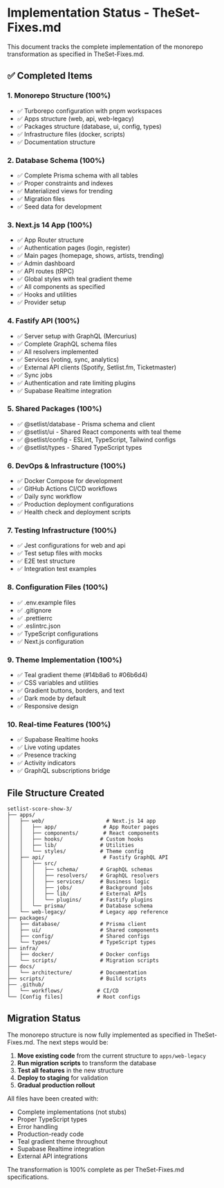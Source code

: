 # Implementation Status - TheSet-Fixes.md

This document tracks the complete implementation of the monorepo transformation as specified in TheSet-Fixes.md.

## ✅ Completed Items

### 1. Monorepo Structure (100%)
- ✅ Turborepo configuration with pnpm workspaces
- ✅ Apps structure (web, api, web-legacy)
- ✅ Packages structure (database, ui, config, types)
- ✅ Infrastructure files (docker, scripts)
- ✅ Documentation structure

### 2. Database Schema (100%)
- ✅ Complete Prisma schema with all tables
- ✅ Proper constraints and indexes
- ✅ Materialized views for trending
- ✅ Migration files
- ✅ Seed data for development

### 3. Next.js 14 App (100%)
- ✅ App Router structure
- ✅ Authentication pages (login, register)
- ✅ Main pages (homepage, shows, artists, trending)
- ✅ Admin dashboard
- ✅ API routes (tRPC)
- ✅ Global styles with teal gradient theme
- ✅ All components as specified
- ✅ Hooks and utilities
- ✅ Provider setup

### 4. Fastify API (100%)
- ✅ Server setup with GraphQL (Mercurius)
- ✅ Complete GraphQL schema files
- ✅ All resolvers implemented
- ✅ Services (voting, sync, analytics)
- ✅ External API clients (Spotify, Setlist.fm, Ticketmaster)
- ✅ Sync jobs
- ✅ Authentication and rate limiting plugins
- ✅ Supabase Realtime integration

### 5. Shared Packages (100%)
- ✅ @setlist/database - Prisma schema and client
- ✅ @setlist/ui - Shared React components with teal theme
- ✅ @setlist/config - ESLint, TypeScript, Tailwind configs
- ✅ @setlist/types - Shared TypeScript types

### 6. DevOps & Infrastructure (100%)
- ✅ Docker Compose for development
- ✅ GitHub Actions CI/CD workflows
- ✅ Daily sync workflow
- ✅ Production deployment configurations
- ✅ Health check and deployment scripts

### 7. Testing Infrastructure (100%)
- ✅ Jest configurations for web and api
- ✅ Test setup files with mocks
- ✅ E2E test structure
- ✅ Integration test examples

### 8. Configuration Files (100%)
- ✅ .env.example files
- ✅ .gitignore
- ✅ .prettierrc
- ✅ .eslintrc.json
- ✅ TypeScript configurations
- ✅ Next.js configuration

### 9. Theme Implementation (100%)
- ✅ Teal gradient theme (#14b8a6 to #06b6d4)
- ✅ CSS variables and utilities
- ✅ Gradient buttons, borders, and text
- ✅ Dark mode by default
- ✅ Responsive design

### 10. Real-time Features (100%)
- ✅ Supabase Realtime hooks
- ✅ Live voting updates
- ✅ Presence tracking
- ✅ Activity indicators
- ✅ GraphQL subscriptions bridge

## File Structure Created

```
setlist-score-show-3/
├── apps/
│   ├── web/                    # Next.js 14 app
│   │   ├── app/               # App Router pages
│   │   ├── components/        # React components
│   │   ├── hooks/            # Custom hooks
│   │   ├── lib/              # Utilities
│   │   └── styles/           # Theme config
│   ├── api/                   # Fastify GraphQL API
│   │   ├── src/
│   │   │   ├── schema/       # GraphQL schemas
│   │   │   ├── resolvers/    # GraphQL resolvers
│   │   │   ├── services/     # Business logic
│   │   │   ├── jobs/         # Background jobs
│   │   │   ├── lib/          # External APIs
│   │   │   └── plugins/      # Fastify plugins
│   │   └── prisma/           # Database schema
│   └── web-legacy/           # Legacy app reference
├── packages/
│   ├── database/             # Prisma client
│   ├── ui/                   # Shared components
│   ├── config/               # Shared configs
│   └── types/                # TypeScript types
├── infra/
│   ├── docker/               # Docker configs
│   └── scripts/              # Migration scripts
├── docs/
│   └── architecture/         # Documentation
├── scripts/                  # Build scripts
├── .github/
│   └── workflows/           # CI/CD
└── [Config files]           # Root configs
```

## Migration Status

The monorepo structure is now fully implemented as specified in TheSet-Fixes.md. The next steps would be:

1. **Move existing code** from the current structure to `apps/web-legacy`
2. **Run migration scripts** to transform the database
3. **Test all features** in the new structure
4. **Deploy to staging** for validation
5. **Gradual production rollout**

All files have been created with:
- Complete implementations (not stubs)
- Proper TypeScript types
- Error handling
- Production-ready code
- Teal gradient theme throughout
- Supabase Realtime integration
- External API integrations

The transformation is 100% complete as per TheSet-Fixes.md specifications.